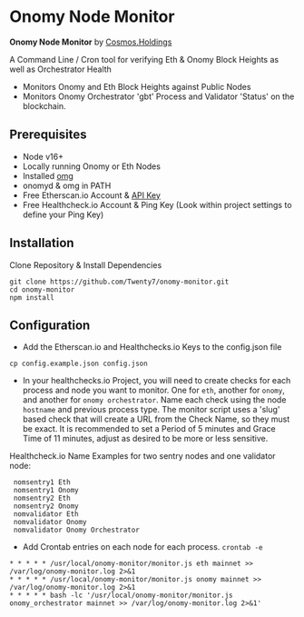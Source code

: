 # Onomy Node Monitor
**Onomy Node Monitor** by [Cosmos.Holdings](https://cosmos.holdings/)

A Command Line / Cron tool for verifying Eth & Onomy Block Heights as well as Orchestrator Health
 - Monitors Onomy and Eth Block Heights against Public Nodes
 - Monitors Onomy Orchestrator 'gbt' Process and Validator 'Status' on the blockchain.

## Prerequisites
 * Node v16+
 * Locally running Onomy or Eth Nodes
 * Installed [omg](https://github.com/dotneko/omg)
 * onomyd & omg in PATH
 * Free Etherscan.io Account & [API Key](https://etherscan.io/myapikey)
 * Free Healthcheck.io Account & Ping Key (Look within project settings to define your Ping Key)

## Installation
Clone Repository & Install Dependencies
```
git clone https://github.com/Twenty7/onomy-monitor.git
cd onomy-monitor
npm install
```

## Configuration
 * Add the Etherscan.io and Healthchecks.io Keys to the config.json file
```
cp config.example.json config.json
```

 * In your healthchecks.io Project, you will need to create checks for each process and node you want to monitor. One for `eth`, another for `onomy`, and another for `onomy orchestrator`. Name each check using the node `hostname` and previous process type. The monitor script uses a 'slug' based check that will create a URL from the Check Name, so they must be exact. It is recommended to set a Period of 5 minutes and Grace Time of 11 minutes, adjust as desired to be more or less sensitive.
 
 Healthcheck.io Name Examples for two sentry nodes and one validator node:
```
 nomsentry1 Eth
 nomsentry1 Onomy
 nomsentry2 Eth
 nomsentry2 Onomy
 nomvalidator Eth
 nomvalidator Onomy
 nomvalidator Onomy Orchestrator
```

 * Add Crontab entries on each node for each process.  `crontab -e`
```
* * * * * /usr/local/onomy-monitor/monitor.js eth mainnet >> /var/log/onomy-monitor.log 2>&1
* * * * * /usr/local/onomy-monitor/monitor.js onomy mainnet >> /var/log/onomy-monitor.log 2>&1
* * * * * bash -lc '/usr/local/onomy-monitor/monitor.js onomy_orchestrator mainnet >> /var/log/onomy-monitor.log 2>&1'
```